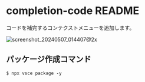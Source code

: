 # completion-code README

コードを補完するコンテクストメニューを追加します。

![screenshot_20240507_014407@2x](https://github.com/tochiji/vscode-extension-completion-code/assets/7910558/c600f955-dc84-422c-b303-dbe1424cf651)


## パッケージ作成コマンド

```
$ npx vsce package -y
```
